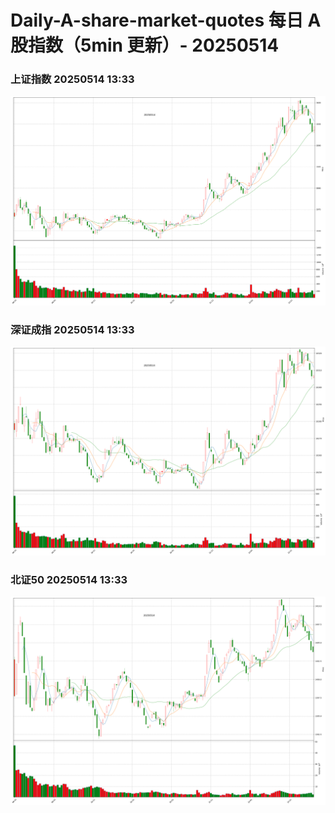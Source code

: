 
# Daily-A-share-market-quotes 每日 A 股指数（5min 更新）- 20250514

### 上证指数 20250514 13:33
![](./fig/2025/5/20250514-sh000001.png)

### 深证成指 20250514 13:33
![](./fig/2025/5/20250514-sz399001.png)

### 北证50 20250514 13:33
![](./fig/2025/5/20250514-bj899050.png)
